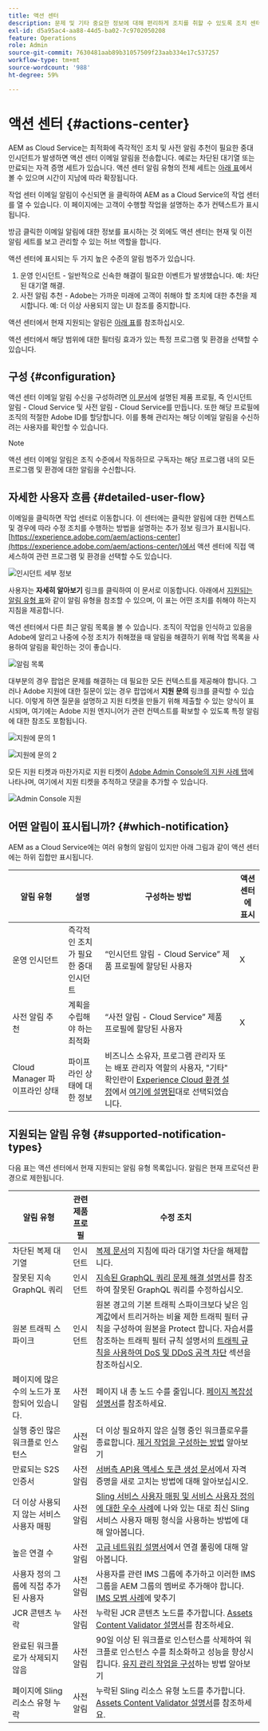 ```yaml
---
title: 액션 센터
description: 문제 및 기타 중요한 정보에 대해 편리하게 조치를 취할 수 있도록 조치 센터 활용
exl-id: d5a95ac4-aa88-44d5-ba02-7c9702050208
feature: Operations
role: Admin
source-git-commit: 7630481aab89b31057509f23aab334e17c537257
workflow-type: tm+mt
source-wordcount: '988'
ht-degree: 59%

---
```


# 액션 센터 {#actions-center}

AEM as Cloud Service는 최적화에 즉각적인 조치 및 사전 알림 추천이 필요한 중대 인시던트가 발생하면 액션 센터 이메일 알림을 전송합니다. 예로는 차단된 대기열 또는 만료되는 자격 증명 세트가 있습니다. 액션 센터 알림 유형의 전체 세트는 [아래 표](#supported-notification-types)에서 볼 수 있으며 시간이 지남에 따라 확장됩니다.

작업 센터 이메일 알림이 수신되면 을 클릭하여 AEM as a Cloud Service의 작업 센터를 열 수 있습니다. 이 페이지에는 고객이 수행할 작업을 설명하는 추가 컨텍스트가 표시됩니다.

방금 클릭한 이메일 알림에 대한 정보를 표시하는 것 외에도 액션 센터는 현재 및 이전 알림 세트를 보고 관리할 수 있는 허브 역할을 합니다. <!-- It can be accessed directly at the url TBD (Alexandru: I'm intentionally keeping it TBD for now so customers do not find it) -->

액션 센터에 표시되는 두 가지 높은 수준의 알림 범주가 있습니다.

1. 운영 인시던트 - 일반적으로 신속한 해결이 필요한 이벤트가 발생했습니다. 예: 차단된 대기열 해결.
1. 사전 알림 추천 - Adobe는 가까운 미래에 고객이 취해야 할 조치에 대한 추천을 제시합니다. 예: 더 이상 사용되지 않는 UI 참조를 중지합니다.

액션 센터에서 현재 지원되는 알림은 [아래 표](#supported-notification-types)를 참조하십시오.

액션 센터에서 해당 범위에 대한 필터링 효과가 있는 특정 프로그램 및 환경을 선택할 수 있습니다.

## 구성 {#configuration}

액션 센터 이메일 알림 수신을 구성하려면 [이 문서](/help/journey-onboarding/notification-profiles.md)에 설명된 제품 프로필, 즉 인시던트 알림 - Cloud Service 및 사전 알림 - Cloud Service를 만듭니다. 또한 해당 프로필에 조직의 적절한 Adobe ID를 할당합니다. 이를 통해 관리자는 해당 이메일 알림을 수신하려는 사용자를 확인할 수 있습니다.

>[!NOTE]
>액션 센터 이메일 알림은 조직 수준에서 작동하므로 구독자는 해당 프로그램 내의 모든 프로그램 및 환경에 대한 알림을 수신합니다.

## 자세한 사용자 흐름 {#detailed-user-flow}

이메일을 클릭하면 작업 센터로 이동합니다. 이 센터에는 클릭한 알림에 대한 컨텍스트 및 경우에 따라 수정 조치를 수행하는 방법을 설명하는 추가 정보 링크가 표시됩니다. [https://experience.adobe.com/aem/actions-center](https://experience.adobe.com/aem/actions-center/)에서 액션 센터에 직접 액세스하여 관련 프로그램 및 환경을 선택할 수도 있습니다.

![인시던트 세부 정보](/help/operations/assets/incident-details.png)

사용자는 **자세히 알아보기** 링크를 클릭하여 이 문서로 이동합니다. 아래에서 [지원되는 알림 유형 표](#supported-notification-types)와 같이 알림 유형을 참조할 수 있으며, 이 표는 어떤 조치를 취해야 하는지 지침을 제공합니다.

액션 센터에서 다른 최근 알림 목록을 볼 수 있습니다. 조직이 작업을 인식하고 있음을 Adobe에 알리고 나중에 수정 조치가 취해졌을 때 알림을 해결하기 위해 작업 목록을 사용하여 알림을 확인하는 것이 좋습니다.

![알림 목록](/help/operations/assets/notification-list.png)

대부분의 경우 팝업은 문제를 해결하는 데 필요한 모든 컨텍스트를 제공해야 합니다. 그러나 Adobe 지원에 대한 질문이 있는 경우 팝업에서 **지원 문의** 링크를 클릭할 수 있습니다. 이렇게 하면 질문을 설명하고 지원 티켓을 만들기 위해 제출할 수 있는 양식이 표시되며, 여기에는 Adobe 지원 엔지니어가 관련 컨텍스트를 확보할 수 있도록 특정 알림에 대한 참조도 포함됩니다.

![지원에 문의 1](/help/operations/assets/contact-support1.png)

![지원에 문의 2](/help/operations/assets/contact-support2.png)

모든 지원 티켓과 마찬가지로 지원 티켓이 [Adobe Admin Console의 지원 사례 탭](https://helpx.adobe.com/enterprise/using/support-for-enterprise.html)에 나타나며, 여기에서 지원 티켓을 추적하고 댓글을 추가할 수 있습니다.

![Admin Console 지원](/help/operations/assets/admin-console-support.png)

## 어떤 알림이 표시됩니까? {#which-notification}

AEM as a Cloud Service에는 여러 유형의 알림이 있지만 아래 그림과 같이 액션 센터에는 하위 집합만 표시됩니다.

| 알림 유형 | 설명 | 구성하는 방법 | 액션 센터에 표시 |
|---------------------------------|-----------------------------------------------|---------------------------------------------------------------------------------------------------------------------------------------------------------------------------------------------------------------------------------------------------------|---------------------------|
| 운영 인시던트 | 즉각적인 조치가 필요한 중대 인시던트 | “인시던트 알림 - Cloud Service” 제품 프로필에 할당된 사용자 | X |
| 사전 알림 추천 | 계획을 수립해야 하는 최적화 | “사전 알림 - Cloud Service” 제품 프로필에 할당된 사용자 | X |
| Cloud Manager 파이프라인 상태 | 파이프라인 상태에 대한 정보 | 비즈니스 소유자, 프로그램 관리자 또는 배포 관리자 역할의 사용자, &quot;기타&quot; 확인란이 [Experience Cloud 환경 설정](https://experience.adobe.com/preferences)에서 [여기에 설명된](/help/implementing/cloud-manager/notifications.md)대로 선택되었습니다. |                           |

## 지원되는 알림 유형 {#supported-notification-types}

다음 표는 액션 센터에서 현재 지원되는 알림 유형 목록입니다. 알림은 현재 프로덕션 환경으로 제한됩니다.

| 알림 유형 | 관련 제품 프로필 | 수정 조치 |
|---------------------------------|-------------------------|-----------------------------------------------------------------------------------------------------------------------------------------------------------------------------------------------------------------------------------------------------------------------------------------------------------------------------------------------------------------------------------------------------------------|
| 차단된 복제 대기열 | 인시던트 | [복제 문서](/help/operations/replication.md#troubleshooting)의 지침에 따라 대기열 차단을 해제합니다. |
| 잘못된 지속 GraphQL 쿼리 | 인시던트 | [지속된 GraphQL 쿼리 문제 해결 설명서](https://experienceleague.adobe.com/docs/experience-manager-cloud-service/content/headless/graphql-api/persisted-queries-troubleshoot.html)를 참조하여 잘못된 GraphQL 쿼리를 수정하십시오. |
| 원본 트래픽 스파이크 | 인시던트 | 원본 경고의 기본 트래픽 스파이크보다 낮은 임계값에서 트리거하는 비율 제한 트래픽 필터 규칙을 구성하여 원본을 Protect 합니다.  자습서를 참조하는 트래픽 필터 규칙 설명서의 [트래픽 규칙을 사용하여 DoS 및 DDoS 공격 차단](/help/security/traffic-filter-rules-including-waf.md#blocking-dos-and-ddos-attacks-using-traffic-filter-rules) 섹션을 참조하십시오. |
| 페이지에 많은 수의 노드가 포함되어 있습니다. | 사전 알림 | 페이지 내 총 노드 수를 줄입니다. [페이지 복잡성 설명서](https://experienceleague.adobe.com/en/docs/experience-manager-pattern-detection/table-of-contents/pcx)를 참조하세요. | |
| 실행 중인 많은 워크플로 인스턴스 | 사전 알림 | 더 이상 필요하지 않은 실행 중인 워크플로우를 종료합니다. [제거 작업을 구성하는 방법](https://experienceleague.adobe.com/ko/docs/experience-manager-cloud-service/content/operations/maintenance) 알아보기 |               |
| 만료되는 S2S 인증서 | 사전 알림 | [서버측 API용 액세스 토큰 생성 문서](/help/implementing/developing/introduction/generating-access-tokens-for-server-side-apis.md#refresh-credentials)에서 자격 증명을 새로 고치는 방법에 대해 알아보십시오. | 높은 연결 수 | 사전 알림 | [고급 네트워킹 설명서와 함께 연결 풀링에 대해 알아봅니다](/help/security/configuring-advanced-networking.md#connection-pooling-advanced-networking) |
| 더 이상 사용되지 않는 서비스 사용자 매핑 | 사전 알림 | [Sling 서비스 사용자 매핑 및 서비스 사용자 정의에 대한 우수 사례](https://experienceleague.adobe.com/en/docs/experience-manager-cloud-service/content/security/best-practices-for-sling-service-user-mapping-and-service-user-definition)에 나와 있는 대로 최신 Sling 서비스 사용자 매핑 형식을 사용하는 방법에 대해 알아봅니다. |
| 높은 연결 수 | 사전 알림 | [고급 네트워킹 설명서](/help/security/configuring-advanced-networking.md#connection-pooling-advanced-networking)에서 연결 풀링에 대해 알아봅니다. |  |
| 사용자 정의 그룹에 직접 추가된 사용자 | 사전 알림 | 사용자를 관련 IMS 그룹에 추가하고 이러한 IMS 그룹을 AEM 그룹의 멤버로 추가해야 합니다. [IMS 모범 사례](/help/security/ims-support.md)에 맞추기 | |
| JCR 콘텐츠 누락 | 사전 알림 | 누락된 JCR 콘텐츠 노드를 추가합니다. [Assets Content Validator 설명서](https://experienceleague.adobe.com/en/docs/experience-manager-pattern-detection/table-of-contents/acv)를 참조하세요. | |
| 완료된 워크플로가 삭제되지 않음 | 사전 알림 | 90일 이상 된 워크플로 인스턴스를 삭제하여 워크플로 인스턴스 수를 최소화하고 성능을 향상시킵니다. [유지 관리 작업을 구성](https://experienceleague.adobe.com/ko/docs/experience-manager-cloud-service/content/operations/maintenance)하는 방법 알아보기 | |
| 페이지에 Sling 리소스 유형 누락 | 사전 알림 | 누락된 Sling 리소스 유형 노드를 추가합니다. [Assets Content Validator 설명서](https://experienceleague.adobe.com/en/docs/experience-manager-pattern-detection/table-of-contents/acv)를 참조하세요. |
